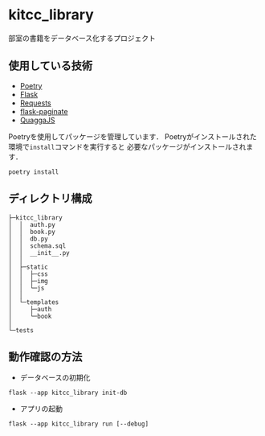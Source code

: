 # kitcc_library
部室の書籍をデータベース化するプロジェクト

## 使用している技術
- [Poetry](https://python-poetry.org/)
- [Flask](https://flask.palletsprojects.com/en/2.2.x/)
- [Requests](https://requests.readthedocs.io/en/latest/)
- [flask-paginate](https://pythonhosted.org/Flask-paginate/)
- [QuaggaJS](https://serratus.github.io/quaggaJS/)

Poetryを使用してパッケージを管理しています．
Poetryがインストールされた環境で`install`コマンドを実行すると
必要なパッケージがインストールされます．
```
poetry install
```

## ディレクトリ構成
```
├─kitcc_library
│  │  auth.py
│  │  book.py
│  │  db.py
│  │  schema.sql
│  │  __init__.py
│  │
│  ├─static
│  │  ├─css
│  │  ├─img
│  │  └─js
│  │
│  └─templates
│     ├─auth
│     └─book
│
└─tests
```

## 動作確認の方法
- データベースの初期化
```
flask --app kitcc_library init-db
```

- アプリの起動
```
flask --app kitcc_library run [--debug]
```
